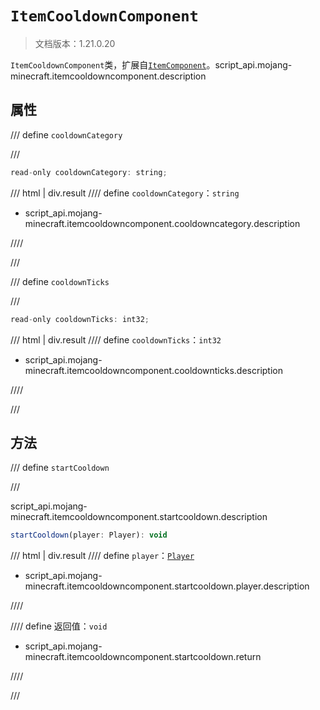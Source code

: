 # `ItemCooldownComponent`

> 文档版本：1.21.0.20

`ItemCooldownComponent`类，扩展自[`ItemComponent`](./itemcomponent.md)。script_api.mojang-minecraft.itemcooldowncomponent.description

## 属性

/// define
`cooldownCategory`


///

```js
read-only cooldownCategory: string;
```

/// html | div.result
//// define
`cooldownCategory`：`string`

- script_api.mojang-minecraft.itemcooldowncomponent.cooldowncategory.description


////

///


/// define
`cooldownTicks`


///

```js
read-only cooldownTicks: int32;
```

/// html | div.result
//// define
`cooldownTicks`：`int32`

- script_api.mojang-minecraft.itemcooldowncomponent.cooldownticks.description


////

///


## 方法

/// define
`startCooldown`


///

script_api.mojang-minecraft.itemcooldowncomponent.startcooldown.description

```js
startCooldown(player: Player): void
```

/// html | div.result
//// define
`player`：[`Player`](./player.md)

- script_api.mojang-minecraft.itemcooldowncomponent.startcooldown.player.description


////

//// define
返回值：`void`

- script_api.mojang-minecraft.itemcooldowncomponent.startcooldown.return


////

///

